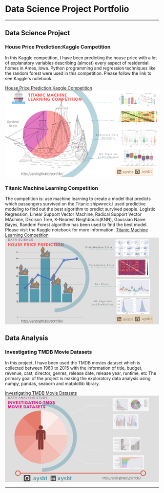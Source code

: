 # Data Science Project Portfolio

---

## Data Science Project
### House Price Prediction:Kaggle Competition
In this Kaggle competition, I have been predicting the house price with a lot of explanatory variables describing (almost) every aspect of residential homes in Ames, Iowa. Python programming and regression techniques like the random forest were used in this competition. Please follow the link to see Kaggle's notebook. 

[House Price Prediction:Kaggle Competition](https://www.kaggle.com/aaysbt/titanic-datasets-eda-fe-dc-model-predictions)
<img src="images/titanic.png?raw=true"/>


### Titanic Machine Learning Competition
The competition is: use machine learning to create a model that predicts which passengers survived on the Titanic shipwreck.I used predictive modeling to find out the best algorithm to predict survived people. Logistic Regression, Linear Support Vector Machine, Radical Support Vector MAchine, DEcison Tree, K-Nearest Neighbours(KNN), Gaussian Naive Bayes, Random Forest algorithm has been used to find the best model. Please visit the Kaggle notebook for more information.
[Titanic Machine Learning Competition](https://www.kaggle.com/aaysbt/house-price-prediction-eda-model-predictions-2)
<img src="images/ds_hp.png?raw=true"/>

## Data Analysis 
### Investigating TMDB Movie Datasets
In this project, I have been used the TMDB movies dataset which is collected between 1960 to 2015 with the information of title, budget, revenue, cast, director, genres, release date, release year, runtime, etc The primary goal of the project is making the exploratory data analysis using numpy, pandas, seaborn and matplotlib library. 

[Investigating TMDB Movie Datasets](https://medium.com/my-data-camp-journey/investigating-tmdb-movie-datasets-4ee04c263915)
<img src="images/Data_Analysis_Study.png?raw=true"/>

---
<p style="font-size:11px">
<!-- Remove above link if you don't want to attibute -->

